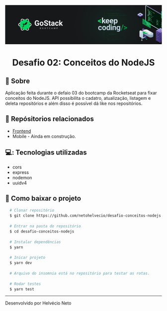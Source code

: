 <div align="center">
  <img src="./public/gostack.png" />

  <h1>Desafio 02: Conceitos do NodeJS</h1>
</div>

## 🔖 Sobre

Aplicação feita durante o defaio 03 do bootcamp da Rocketseat para fixar conceitos do NodeJS. API possibilita o cadatro, atualização, listagem e deleta repositórios e além disso é possível dá like nos repositórios.

## 📁 Repósitorios relacionados
- [Frontend](https://github.com/netohelvecio/desafio-conceitos-reactjs)
- Mobile - Ainda em construção.

## 💻: Tecnologias utilizadas

- cors
- express
- nodemon
- uuidv4

## 📂 Como baixar o projeto

```bash
  # Clonar repositório
  $ git clone https://github.com/netohelvecio/desafio-conceitos-nodejs

  # Entrar na pasta do repositório
  $ cd desafio-conceitos-nodejs

  # Instalar dependências
  $ yarn

  # Inicar projeto
  $ yarn dev

  # Arquivo do insomnia está no repositório para testar as rotas.

  # Rodar testes
  $ yarn test
```

---

Desenvolvido por Helvécio Neto
